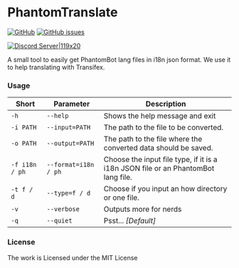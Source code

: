 # PhantomTranslate
[![GitHub](https://img.shields.io/github/license/PhantomBotDE/PhantomTranslate.svg?style=for-the-badge)](/LICENSE.md)
[![GitHub issues](https://img.shields.io/github/issues/PhantomBotDE/PhantomTranslate.svg?style=for-the-badge)](/issues)

[![Discord Server|119x20](https://community.phantombot.tv/uploads/default/original/2X/e/ea15957d3dbab37801b3c074a7af26adeda3f7a9.png) ](https://discord.gg/hBJMXCe)

A small tool to easily get PhantomBot lang files in i18n json format.
We use it to help translating with Transifex.


### Usage
| Short | Parameter | Description |
|-------|-----------|-------------|
| `-h`  | `--help`  | Shows the help message and exit |
| `-i PATH` | `--input=PATH` | The path to the file to be converted. |
| `-o PATH` | `--output=PATH` | The path to the file where the converted data should be saved.|
| `-f i18n / ph` | `--format=i18n / ph` | Choose the input file type, if it is a i18n JSON file or an PhantomBot lang file. |
| `-t f / d` | `--type=f / d` | Choose if you input an how directory or one file. |
| `-v` | `--verbose` | Outputs more for nerds |
| `-q` | `--quiet` | Psst... *[Default]* |

### License
The work is Licensed under the MIT License

